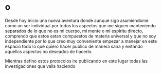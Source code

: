 # o
Desde hoy inicio una nueva aventura donde aunque sigo asumiendome como un ser individual por todos los aspectos que me siguen manteniendo separados de lo que no es mi cuerpo, mi mente o mi espiritu directo, comprendo que estos estan compuestos de materia universal y que no soy independiente por lo que creo muy conveniente empezar a manejar en este espacio todo lo que quiero hacer publico de manera sana y evitando aquellos aspectos no deseados de hacerlo.

Mientras defino estos protocolos ire publicando en este lugar todas las investigaciones que valla haciendo